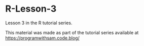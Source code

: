 # R-Lesson-3
Lesson 3 in the R tutorial series.

This material was made as part of the tutorial series available at https://programwithsam.code.blog/
